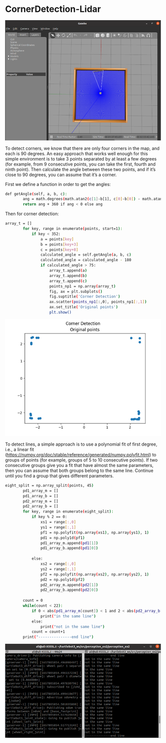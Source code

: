 # CornerDetection-Lidar

![Screenshot](gazebo.png)

To detect corners, we know that there are only four corners in the map, and each is 90 degrees. An easy approach that works well enough for this simple environment is to take 3 points separated by at least a few degrees (for example, from 9 consecutive points, you can take the first, fourth and ninth point). Then calculate the angle between these two points, and if it’s close to 90 degrees, you can assume that it’s a corner.

First we define a function in order to get the angles:

```sh
def getAngle(self, a, b, c):
        ang = math.degrees(math.atan2(c[1]-b[1], c[0]-b[0]) - math.atan2(a[1]-b[1], a[0]-b[0]))
        return ang + 360 if ang < 0 else ang
```
Then for corner detection:

```sh
array_t = []
        for key, range in enumerate(points, start=1):
            if key < 352:
                a = points[key]
                b = points[key+3]
                c = points[key+8]
                calculated_angle = self.getAngle(a, b, c)
                calculated_angle = calculated_angle - 180
                if calculated_angle > 75:
                    array_t.append(a)
                    array_t.append(b)
                    array_t.append(c)
                    points_np1 = np.array(array_t)
                    fig, ax = plt.subplots()
                    fig.suptitle('Corner Detection')
                    ax.scatter(points_np1[:,0], points_np1[:,1])
                    ax.set_title('Original points')
                    plt.show()
```
![Screenshot](corner.png)

To detect lines, a simple approach is to use a polynomial fit of first degree, i.e., a linear fit (https://numpy.org/doc/stable/reference/generated/numpy.polyfit.html) to groups of points (for example, groups of 5 to 10 consecutive points). If two consecutive groups give you a fit that have almost the same parameters, then you can assume that both groups belong to the same line. Continue until you find a group that gives different parameters.


```sh
eight_split = np.array_split(points, 45)
        pd1_array_m = []
        pd1_array_b = []
        pd2_array_m = []
        pd2_array_b = []
        for key, range in enumerate(eight_split):
            if key % 2 == 0:
                xs1 = range[:,0]
                ys1 = range[:,1]
                pf1 = np.polyfit(np.array(xs1), np.array(ys1), 1)
                pd1 = np.poly1d(pf1)
                pd1_array_m.append(pd1[1])
                pd1_array_b.append(pd1[0])

            else:
                xs2 = range[:,0]
                ys2 = range[:,1]
                pf2 = np.polyfit(np.array(xs2), np.array(ys2), 1)
                pd2 = np.poly1d(pf2)
                pd2_array_m.append(pd2[1])
                pd2_array_b.append(pd2[0])

        count = 0
        while(count < 22):
            if 0 < abs(pd1_array_m[count]) < 1 and 2 < abs(pd2_array_b[count]) < 3:
                print("in the same line")
            else:
                print("not in the same line")
            count = count+1
        print("---------------end line")
```
![Screenshot](line.png)
